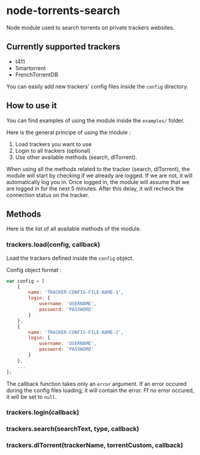 # node-torrents-search

Node module used to search torrents on private trackers websites.

## Currently supported trackers

- t411
- Smartorrent
- FrenchTorrentDB

You can easily add new trackers' config files inside the `config` directory.

## How to use it

You can find examples of using the module inside the `examples/` folder.

Here is the general principe of using the module :

1. Load trackers you want to use
2. Login to all trackers (optional)
3. Use other available methods (search, dlTorrent).

When using all the methods related to the tracker (search, dlTorrent), the module will start by checking if we already are logged. If we are not, it will automatically log you in.
Once logged in, the module will assume that we are logged in for the next 5 minutes. After this delay, it will recheck the connection status on the tracker.

## Methods

Here is the list of all available methods of the module.

### trackers.load(config, callback)

Load the trackers defined inside the `config` object.

Config object format :

```javascript
var config = [
	{
		name: 'TRACKER-CONFIG-FILE-NAME-1',
		login: {
			username: 'USERNAME',
			password: 'PASSWORD'
		}
	},
	{
		name: 'TRACKER-CONFIG-FILE-NAME-2',
		login: {
			username: 'USERNAME',
			password: 'PASSWORD'
		}
	},
	...
];
```

The callback function takes only an `error` argument. If an error occured during the config files loading, it will contain the error. Ff no error occured, it will be set to `null`.

### trackers.login(callback)

### trackers.search(searchText, type, callback)

### trackers.dlTorrent(trackerName, torrentCustom, callback)